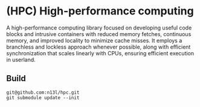 # (HPC) High-performance computing
A high-performance computing library focused on developing useful code blocks and intrusive containers with reduced memory fetches, continuous memory, and improved locality to minimize cache misses. It employs a branchless and lockless approach whenever possible, along with efficient synchronization that scales linearly with CPUs, ensuring efficient execution in userland.

## Build 
```
git@github.com:n13l/hpc.git
git submodule update --init
```
